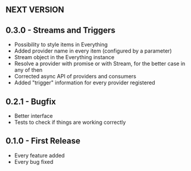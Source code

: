 ## NEXT VERSION

## 0.3.0 - Streams and Triggers
* Possibility to style items in Everything
* Added provider name in every item (configured by a parameter)
* Stream object in the Everything instance
* Resolve a provider with promise or with Stream, for the better case in any of then
* Corrected async API of providers and consumers
* Added "trigger" information for every provider registered

## 0.2.1 - Bugfix
* Better interface
* Tests to check if things are working correctly

## 0.1.0 - First Release
* Every feature added
* Every bug fixed
